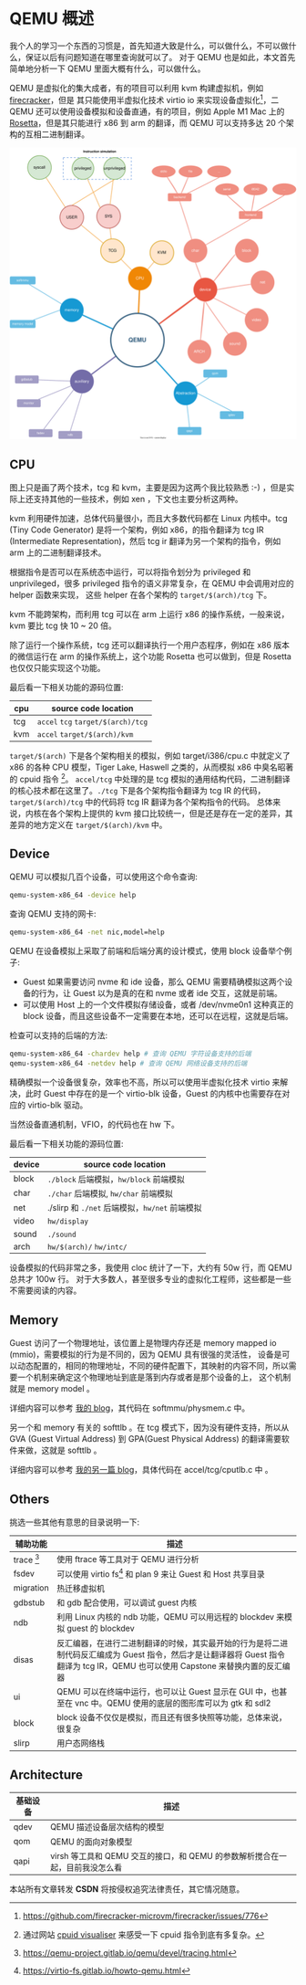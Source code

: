 # QEMU 概述

我个人的学习一个东西的习惯是，首先知道大致是什么，可以做什么，不可以做什么，保证以后有问题知道在哪里查询就可以了。
对于 QEMU 也是如此，本文首先简单地分析一下 QEMU 里面大概有什么，可以做什么。

QEMU 是虚拟化的集大成者，有的项目可以利用 kvm 构建虚拟机，例如 [firecracker](https://github.com/firecracker-microvm/firecracker)，但是
其只能使用半虚拟化技术 virtio io 来实现设备虚拟化[^4]，二 QEMU 还可以使用设备模拟和设备直通，有的项目，例如 Apple M1 Mac 上的 [Rosetta](https://en.wikipedia.org/wiki/Rosetta_(software))，但是其只能进行
x86 到 arm 的翻译，而 QEMU 可以支持多达 20 个架构的互相二进制翻译。

![](./img/qemu.svg)

## CPU
图上只是画了两个技术，tcg 和 kvm，主要是因为这两个我比较熟悉 :-) ，但是实际上还支持其他的一些技术，例如 xen ，下文也主要分析这两种。

kvm 利用硬件加速，总体代码量很小，而且大多数代码都在 Linux 内核中。tcg (Tiny Code Generator) 是将一个架构，例如 x86，的指令翻译为 tcg IR (Intermediate Representation)，然后 tcg ir
翻译为另一个架构的指令，例如 arm 上的二进制翻译技术。

根据指令是否可以在系统态中运行，可以将指令划分为 privileged 和 unprivileged，很多 privileged 指令的语义非常复杂，在 QEMU 中会调用对应的 helper 函数来实现，
这些 helper 在各个架构的  `target/$(arch)/tcg` 下。

kvm 不能跨架构，而利用 tcg 可以在 arm 上运行 x86 的操作系统，一般来说，kvm 要比 tcg 快 10 ~ 20 倍。

除了运行一个操作系统，tcg 还可以翻译执行一个用户态程序，例如在 x86 版本的微信运行在 arm 的操作系统上，这个功能 Rosetta 也可以做到，但是 Rosetta 也仅仅只能实现这个功能。

最后看一下相关功能的源码位置:

| cpu | source code location               |
|-----|------------------------------------|
| tcg | `accel` `tcg` `target/$(arch)/tcg` |
| kvm | `accel` `target/$(arch)/kvm`       |

`target/$(arch)` 下是各个架构相关的模拟，例如 target/i386/cpu.c 中就定义了 x86 的各种 CPU 模型，Tiger Lake, Haswell 之类的，从而模拟 x86 中臭名昭著的 cpuid 指令 [^6]。
`accel/tcg` 中处理的是 tcg 模拟的通用结构代码，二进制翻译的核心技术都在这里了。`./tcg` 下是各个架构指令翻译为 tcg IR 的代码，`target/$(arch)/tcg` 中的代码将 tcg IR 翻译为各个架构指令的代码。
总体来说，内核在各个架构上提供的 kvm 接口比较统一，但是还是存在一定的差异，其差异的地方定义在 `target/$(arch)/kvm` 中。

## Device
QEMU 可以模拟几百个设备，可以使用这个命令查询:
```sh
qemu-system-x86_64 -device help
```

查询 QEMU 支持的网卡:
```sh
qemu-system-x86_64 -net nic,model=help
```

QEMU 在设备模拟上采取了前端和后端分离的设计模式，使用 block 设备举个例子:
- Guest 如果需要访问 nvme 和 ide 设备，那么 QEMU 需要精确模拟这两个设备的行为，让 Guest 以为是真的在和 nvme 或者 ide 交互，这就是前端。
- 可以使用 Host 上的一个文件模拟存储设备，或者 /dev/nvme0n1 这种真正的 block 设备，而且这些设备不一定需要在本地，还可以在远程，这就是后端。

检查可以支持的后端的方法:
```sh
qemu-system-x86_64 -chardev help # 查询 QEMU 字符设备支持的后端
qemu-system-x86_64 -netdev help # 查询 QEMU 网络设备支持的后端
```

精确模拟一个设备很复杂，效率也不高，所以可以使用半虚拟化技术 virtio 来解决，此时 Guest 中存在的是一个 virtio-blk 设备，Guest 的内核中也需要存在对应的
virtio-blk 驱动。

当然设备直通机制，VFIO，的代码也在 hw 下。

最后看一下相关功能的源码位置:

| device | source code location                           |
|--------|------------------------------------------------|
| block  | `./block` 后端模拟，`hw/block` 前端模拟        |
| char   | `./char`  后端模拟, `hw/char` 前端模拟         |
| net    | ./slirp 和 `./net` 后端模拟，`hw/net` 前端模拟 |
| video  | `hw/display`                                   |
| sound  | `./sound`                                      |
| arch   | `hw/$(arch)/` `hw/intc/`                       |

设备模拟的代码非常之多，我使用 cloc 统计了一下，大约有 50w 行，而 QEMU 总共才 100w 行。
对于大多数人，甚至很多专业的虚拟化工程师，这些都是一些不需要阅读的内容。

## Memory
Guest 访问了一个物理地址，该位置上是物理内存还是 memory mapped io (mmio)，需要模拟的行为是不同的，因为 QEMU 具有很强的灵活性，
设备是可以动态配置的，相同的物理地址，不同的硬件配置下，其映射的内容不同，所以需要一个机制来确定这个物理地址到底是落到内存或者是那个设备的上，
这个机制就是 memory model 。

详细内容可以参考 [我的 blog](./memory.md)，其代码在 softmmu/physmem.c 中。

另一个和 memory 有关的 softtlb 。在 tcg 模式下，因为没有硬件支持，所以从 GVA (Guest Virtual Address) 到 GPA(Guest Physical Address) 的翻译需要软件来做，这就是 softtlb 。

详细内容可以参考 [我的另一篇 blog](./softmmu.md)，具体代码在 accel/tcg/cputlb.c 中 。

## Others
挑选一些其他有意思的目录说明一下:

| 辅助功能   | 描述                                                                                                                                                                             |
|------------|----------------------------------------------------------------------------------------------------------------------------------------------------------------------------------|
| trace [^5] | 使用 ftrace 等工具对于 QEMU 进行分析                                                                                                                                             |
| fsdev      | 可以使用 virtio fs[^1] 和 plan 9 来让 Guest 和 Host 共享目录                                                                                                                     |
| migration  | 热迁移虚拟机                                                                                                                                                                     |
| gdbstub    | 和 gdb 配合使用，可以调试 guest 内核                                                                                                                                             |
| ndb        | 利用 Linux 内核的 ndb 功能，QEMU 可以用远程的 blockdev 来模拟 guest 的 blockdev                                                                                                  |
| disas      | 反汇编器，在进行二进制翻译的时候，其实最开始的行为是将二进制代码反汇编成为 Guest 指令，然后才是让翻译器将 Guest 指令翻译为 tcg IR，QEMU 也可以使用 Capstone 来替换内置的反汇编器 |
| ui         | QEMU 可以在终端中运行，也可以让 Guest 显示在 GUI 中，也甚至在 vnc 中。QEMU 使用的底层的图形库可以为 gtk 和 sdl2                                                                  |
| block      | block 设备不仅仅是模拟，而且还有很多快照等功能，总体来说，很复杂                                                                                                                 |
| slirp      | 用户态网络栈                                                                                                                                                                     |

## Architecture

| 基础设备 | 描述                                                                         |
|----------|------------------------------------------------------------------------------|
| qdev     | QEMU 描述设备层次结构的模型                                                  |
| qom      | QEMU 的面向对象模型                                                          |
| qapi     | virsh 等工具和 QEMU 交互的接口，和 QEMU 的参数解析搅合在一起，目前我没怎么看 |

<script src="https://giscus.app/client.js"
        data-repo="martins3/martins3.github.io"
        data-repo-id="MDEwOlJlcG9zaXRvcnkyOTc4MjA0MDg="
        data-category="Show and tell"
        data-category-id="MDE4OkRpc2N1c3Npb25DYXRlZ29yeTMyMDMzNjY4"
        data-mapping="pathname"
        data-reactions-enabled="1"
        data-emit-metadata="0"
        data-theme="light"
        data-lang="zh-CN"
        crossorigin="anonymous"
        async>
</script>

本站所有文章转发 **CSDN** 将按侵权追究法律责任，其它情况随意。


[^1]: https://virtio-fs.gitlab.io/howto-qemu.html
[^2]: https://en.wikipedia.org/wiki/Pluggable_authentication_module
[^3]: 通过数其源码中 ./target/ 下的目录数确定的
[^4]: https://github.com/firecracker-microvm/firecracker/issues/776
[^5]: https://qemu-project.gitlab.io/qemu/devel/tracing.html
[^6]: 通过网站 [cpuid visualiser](https://cpuid.apps.poly.nomial.co.uk/) 来感受一下 cpuid 指令到底有多复杂。
